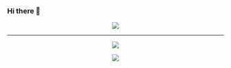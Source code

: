 ### Hi there 👋

<p align="center">
  <a href="https://github.com/RockySouthpaw">
    <img src="https://github-readme-stats.vercel.app/api?username=RockySouthpawV&count_private=true&include_all_commits=true&show_icons=true&theme=omni&custom_title=Rocko's Stats"/>
    <hr>
    <p align="center">
      <img src="https://github-readme-stats.vercel.app/api/top-langs/?username=RockySouthpaw">
       <p align="center">
        <img src="https://komarev.com/ghpvc/?username=RockySouthpaw&style=flat-square"/>
      </p>
    </p>
  </a>
</p>
